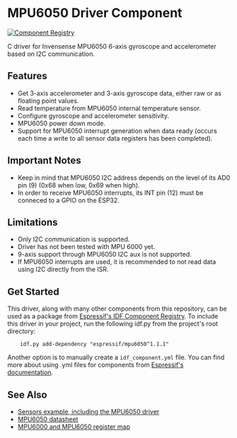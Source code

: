 # MPU6050 Driver Component

[![Component Registry](https://components.espressif.com/components/espressif/mpu6050/badge.svg)](https://components.espressif.com/components/espressif/mpu6050)

C driver for Invensense MPU6050 6-axis gyroscope and accelerometer based on I2C communication.

## Features

- Get 3-axis accelerometer and 3-axis gyroscope data, either raw or as floating point values. 
- Read temperature from MPU6050 internal temperature sensor.
- Configure gyroscope and accelerometer sensitivity.
- MPU6050 power down mode.
- Support for MPU6050 interrupt generation when data ready (occurs each time a write to all sensor data registers has been completed).  

## Important Notes

- Keep in mind that MPU6050 I2C address depends on the level of its AD0 pin (9) (0x68 when low, 0x69 when high).
- In order to receive MPU6050 interrupts, its INT pin (12) must be conneced to a GPIO on the ESP32. 

## Limitations

- Only I2C communication is supported.
- Driver has not been tested with MPU 6000 yet.
- 9-axis support through MPU6050 I2C aux is not supported.
- If MPU6050 interrupts are used, it is recommended to not read data using I2C directly from the ISR. 

## Get Started

This driver, along with many other components from this repository, can be used as a package from [Espressif's IDF Component Registry](https://components.espressif.com). To include this driver in your project, run the following idf.py from the project's root directory:

```
    idf.py add-dependency "espressif/mpu6050^1.1.1"
```

Another option is to manually create a `idf_component.yml` file. You can find more about using .yml files for components from [Espressif's documentation](https://docs.espressif.com/projects/esp-idf/en/latest/esp32/api-guides/tools/idf-component-manager.html).

## See Also
* [Sensors example, including the MPU6050 driver](https://github.com/espressif/esp-bsp/tree/master/examples/display_sensors)
* [MPU6050 datasheet](https://invensense.tdk.com/wp-content/uploads/2015/02/MPU-6000-Datasheet1.pdf)
* [MPU6000 and MPU6050 register map](https://invensense.tdk.com/wp-content/uploads/2015/02/MPU-6000-Register-Map1.pdf)
